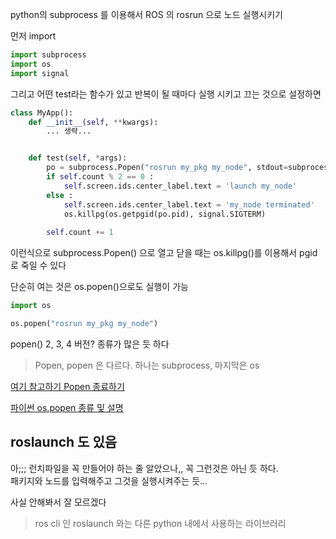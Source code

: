 python의 subprocess 를 이용해서 ROS 의 rosrun 으로 노드 실행시키기 

먼저 import
```python
import subprocess
import os
import signal
```

그리고 어떤 test라는 함수가 있고 반복이 될 때마다 실행 시키고 끄는 것으로 설정하면

```python
class MyApp():
	def __init__(self, **kwargs):
		... 생략...


	def test(self, *args):
		po = subprocess.Popen("rosrun my_pkg my_node", stdout=subprocess.PIPE, shell=True)
		if self.count % 2 == 0 :
			self.screen.ids.center_label.text = 'launch my_node'
		else :
			self.screen.ids.center_label.text = 'my_node terminated'
			os.killpg(os.getpgid(po.pid), signal.SIGTERM)
		
		self.count += 1
```

이런식으로 subprocess.Popen() 으로 열고 
닫을 때는 os.killpg()를 이용해서 pgid 로 죽일 수 있다 


단순히 여는 것은  os.popen()으로도 실행이 가능   
```python
import os

os.popen("rosrun my_pkg my_node")
```


popen() 2, 3, 4 버전? 종류가 많은 듯 하다 

> Popen, popen 은 다르다.  하나는 subprocess, 마지막은 os

[여기 참고하기 Popen 종료하기](https://pythonsolved.com/how-to-close-all-subprocesses-in-python/)

[파이썬 os.popen 종류 및 설명](https://stackabuse.com/pythons-os-and-subprocess-popen-commands/)



## roslaunch 도 있음
아;;; 런치파일을 꼭 만들어야 하는 줄 알았으나,, 꼭 그런것은 아닌 듯 하다.  
패키지와 노드를 입력해주고 그것을 실행시켜주는 듯...   

사실 안해봐서 잘 모르겠다

> ros cli 인 roslaunch 와는 다른 python 내에서 사용하는 라이브러리
